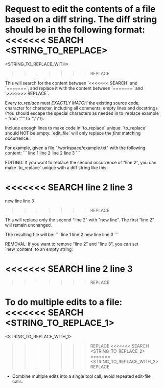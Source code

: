 Request to edit the contents of a file based on a diff string.
The diff string should be in the following format:
<<<<<<< SEARCH
<STRING_TO_REPLACE>
=======
<STRING_TO_REPLACE_WITH>
>>>>>>> REPLACE

This will search for the content between \`<<<<<<< SEARCH\` and \`=======\`, and replace it with the content between \`=======\` and \`>>>>>>> REPLACE\`. 

Every *to_replace* must *EXACTLY MATCH* the existing source code, character for character, including all comments, empty lines and docstrings (You should escape the special characters as needed in to_replace example - from \"\"\" to "\\"\\"\\).

Include enough lines to make code in \`to_replace\` unique. \`to_replace\` should NOT be empty.
\`edit_file\` will only replace the *first* matching occurrence.

For example, given a file "/workspace/example.txt" with the following content:
\`\`\`
line 1
line 2
line 2
line 3
\`\`\`

EDITING: If you want to replace the second occurrence of "line 2", you can make \`to_replace\` unique with a diff string like this:

<<<<<<< SEARCH
line 2
line 3
=======
new line
line 3
>>>>>>> REPLACE


This will replace only the second "line 2" with "new line". The first "line 2" will remain unchanged.

The resulting file will be:
\`\`\`
line 1
line 2
new line
line 3
\`\`\`

REMOVAL: If you want to remove "line 2" and "line 3", you can set \`new_content\` to an empty string:


<<<<<<< SEARCH
line 2
line 3
=======
>>>>>>> REPLACE


To do multiple edits to a file:
<<<<<<< SEARCH
<STRING_TO_REPLACE_1>
=======
<STRING_TO_REPLACE_WITH_1>
>>>>>>> REPLACE
<<<<<<< SEARCH
<STRING_TO_REPLACE_2>
=======
<STRING_TO_REPLACE_WITH_2>
>>>>>>> REPLACE

- Combine multiple edits into a single tool call; avoid repeated edit-file calls.